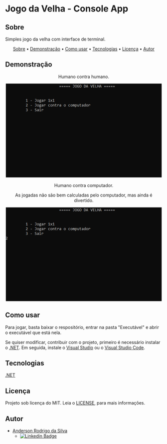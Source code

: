 ﻿# Jogo da Velha - Console App

## Sobre
Simples jogo da velha com interface de terminal.

<p align="center">
 <a href="#sobre">Sobre</a> • 
 <a href="#demonstração">Demonstração</a> • 
 <a href="#como-usar">Como usar</a> • 
 <a href="#tecnologias">Tecnologias</a> • 
 <a href="#licença">Licença</a> • 
 <a href="#autor">Autor</a>
</p>

## Demonstração

<p align="center"> 
  Humano contra humano.
</p>
  
<p align="center"> 
  <img width="500" height="300" src="Imagens/modo-1x1.gif">
</p>

<p align="center"> 
  Humano contra computador.
  <p align="center">
    As jogadas não são bem calculadas pelo computador, mas ainda é divertido.    
  </p>
</p>
  
<p align="center"> 
  <img width="500" height="300" src="Imagens/modo-pc.gif">
</p>

## Como usar

Para jogar, basta baixar o respositório, entrar na pasta "Executável" e abrir o executável que está nela. 

Se quiser modificar, contribuir com o projeto, primeiro é necessário instalar o [.NET](https://dotnet.microsoft.com/download). Em seguida, instale o [Visual Studio](https://visualstudio.microsoft.com/downloads/) ou o [Visual Studio Code](https://code.visualstudio.com/).

## Tecnologias

[.NET](https://dotnet.microsoft.com/download)

## Licença

Projeto sob licença do MIT. Leia o [LICENSE](https://github.com/anderson314/jogo-da-velha-console-app-cs/blob/master/LICENSE), para mais informações.

## Autor

- [Anderson Rodrigo da Silva](https://github.com/anderson314)
  - [![Linkedin Badge](https://img.shields.io/badge/-Anderson-blue?style=flat-square&logo=Linkedin&logoColor=white&link=https://www.linkedin.com/in/anderson-rodrigo-da-silva-63598a209/)](https://www.linkedin.com/in/anderson-rodrigo-da-silva-63598a209/) 
